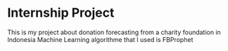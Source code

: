 # Internship Project
This is my project about donation forecasting from a charity foundation in Indonesia
Machine Learning algorithme that I used is FBProphet
